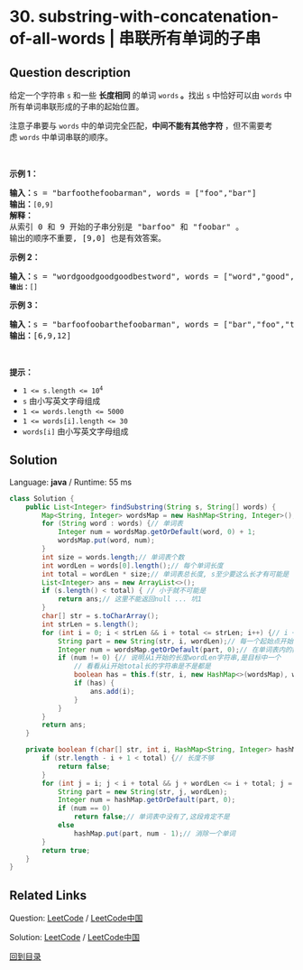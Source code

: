 ﻿# 30. substring-with-concatenation-of-all-words | 串联所有单词的子串

## Question description

<!--If you want to use the English description, use <p>You are given a string <code>s</code> and an array of strings <code>words</code> of <strong>the same length</strong>. Return&nbsp;all starting indices of substring(s) in <code>s</code>&nbsp;that is a concatenation of each word in <code>words</code> <strong>exactly once</strong>, <strong>in any order</strong>,&nbsp;and <strong>without any intervening characters</strong>.</p>

<p>You can return the answer in <strong>any order</strong>.</p>

<p>&nbsp;</p>
<p><strong>Example 1:</strong></p>

<pre>
<strong>Input:</strong> s = &quot;barfoothefoobarman&quot;, words = [&quot;foo&quot;,&quot;bar&quot;]
<strong>Output:</strong> [0,9]
<strong>Explanation:</strong> Substrings starting at index 0 and 9 are &quot;barfoo&quot; and &quot;foobar&quot; respectively.
The output order does not matter, returning [9,0] is fine too.
</pre>

<p><strong>Example 2:</strong></p>

<pre>
<strong>Input:</strong> s = &quot;wordgoodgoodgoodbestword&quot;, words = [&quot;word&quot;,&quot;good&quot;,&quot;best&quot;,&quot;word&quot;]
<strong>Output:</strong> []
</pre>

<p><strong>Example 3:</strong></p>

<pre>
<strong>Input:</strong> s = &quot;barfoofoobarthefoobarman&quot;, words = [&quot;bar&quot;,&quot;foo&quot;,&quot;the&quot;]
<strong>Output:</strong> [6,9,12]
</pre>

<p>&nbsp;</p>
<p><strong>Constraints:</strong></p>

<ul>
	<li><code>1 &lt;= s.length &lt;= 10<sup>4</sup></code></li>
	<li><code>s</code> consists of lower-case English letters.</li>
	<li><code>1 &lt;= words.length &lt;= 5000</code></li>
	<li><code>1 &lt;= words[i].length &lt;= 30</code></li>
	<li><code>words[i]</code>&nbsp;consists of lower-case English letters.</li>
</ul>
 instead-->
<p>给定一个字符串 <code>s</code><strong> </strong>和一些 <strong>长度相同</strong> 的单词 <code>words</code><strong> 。</strong>找出 <code>s</code><strong> </strong>中恰好可以由 <code>words</code><strong> </strong>中所有单词串联形成的子串的起始位置。</p>

<p>注意子串要与 <code>words</code><strong> </strong>中的单词完全匹配，<strong>中间不能有其他字符 </strong>，但不需要考虑 <code>words</code><strong> </strong>中单词串联的顺序。</p>

<p> </p>

<p><strong>示例 1：</strong></p>

<pre>
<strong>输入：</strong>s = "barfoothefoobarman", words = ["foo","bar"]
<strong>输出：</strong><code>[0,9]</code>
<strong>解释：</strong>
从索引 0 和 9 开始的子串分别是 "barfoo" 和 "foobar" 。
输出的顺序不重要, [9,0] 也是有效答案。
</pre>

<p><strong>示例 2：</strong></p>

<pre>
<strong>输入：</strong>s = "wordgoodgoodgoodbestword", words = ["word","good","best","word"]
<code><strong>输出：</strong>[]</code>
</pre>

<p><strong>示例 3：</strong></p>

<pre>
<strong>输入：</strong>s = "barfoofoobarthefoobarman", words = ["bar","foo","the"]
<strong>输出：</strong>[6,9,12]
</pre>

<p> </p>

<p><strong>提示：</strong></p>

<ul>
	<li><code>1 <= s.length <= 10<sup>4</sup></code></li>
	<li><code>s</code> 由小写英文字母组成</li>
	<li><code>1 <= words.length <= 5000</code></li>
	<li><code>1 <= words[i].length <= 30</code></li>
	<li><code>words[i]</code> 由小写英文字母组成</li>
</ul>




## Solution

Language: **java**  /  Runtime: 55 ms

```java
class Solution {
    public List<Integer> findSubstring(String s, String[] words) {
        Map<String, Integer> wordsMap = new HashMap<String, Integer>();
        for (String word : words) {// 单词表
            Integer num = wordsMap.getOrDefault(word, 0) + 1;
            wordsMap.put(word, num);
        }
        int size = words.length;// 单词表个数
        int wordLen = words[0].length();// 每个单词长度
        int total = wordLen * size;// 单词表总长度, s至少要这么长才有可能是
        List<Integer> ans = new ArrayList<>();
        if (s.length() < total) { // 小于就不可能是
            return ans;// 这里不能返回null ... 坑1
        }
        char[] str = s.toCharArray();
        int strLen = s.length();
        for (int i = 0; i < strLen && i + total <= strLen; i++) {// i + total <= strLen 限制最后的起始位置,不足量的不看了
            String part = new String(str, i, wordLen);// 每一个起始点开始,wordLen的字符串
            Integer num = wordsMap.getOrDefault(part, 0);// 在单词表内的数量
            if (num != 0) {// 说明从i开始的长度wordLen字符串,是目标中一个
                // 看看从i开始total长的字符串是不是都是
                boolean has = this.f(str, i, new HashMap<>(wordsMap), wordLen, size, total);
                if (has) {
                    ans.add(i);
                }
            }
        }
        return ans;
    }

    private boolean f(char[] str, int i, HashMap<String, Integer> hashMap, int wordLen, int size, int total) {
        if (str.length - i + 1 < total) {// 长度不够
            return false;
        }
        for (int j = i; j < i + total && j + wordLen <= i + total; j = j + wordLen) {
            String part = new String(str, j, wordLen);
            Integer num = hashMap.getOrDefault(part, 0);
            if (num == 0)
                return false;// 单词表中没有了,这段肯定不是
            else
                hashMap.put(part, num - 1);// 消除一个单词
        }
        return true;
    }
}


```



## Related Links

Question: [LeetCode](https://leetcode.com/problems/substring-with-concatenation-of-all-words/description/)  /  [LeetCode中国](https://leetcode-cn.com/problems/substring-with-concatenation-of-all-words/description/)

Solution: [LeetCode](https://leetcode.com/articles/substring-with-concatenation-of-all-words/)  /  [LeetCode中国](https://leetcode-cn.com/articles/substring-with-concatenation-of-all-words/)

[回到目录](../README.md)
